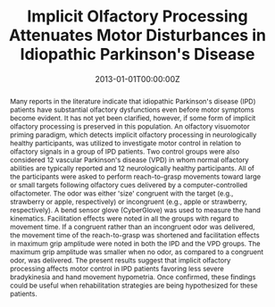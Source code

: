 ---
abstract: Many reports in the literature indicate that idiopathic Parkinson's disease (IPD) patients have substantial olfactory dysfunctions even before motor symptoms become evident. It has not yet been clarified, however, if some form of implicit olfactory processing is preserved in this population. An olfactory visuomotor priming paradigm, which detects implicit olfactory processing in neurologically healthy participants, was utilized to investigate motor control in relation to olfactory signals in a group of IPD patients. Two control groups were also considered 12 vascular Parkinson's disease (VPD) in whom normal olfactory abilities are typically reported and 12 neurologically healthy participants. All of the participants were asked to perform reach-to-grasp movements toward large or small targets following olfactory cues delivered by a computer-controlled olfactometer. The odor was either 'size' congruent with the target (e.g., strawberry or apple, respectively) or incongruent (e.g., apple or strawberry, respectively). A bend sensor glove (CyberGlove) was used to measure the hand kinematics. Facilitation effects were noted in all the groups with regard to movement time. If a congruent rather than an incongruent odor was delivered, the movement time of the reach-to-grasp was shortened and facilitation effects in maximum grip amplitude were noted in both the IPD and the VPD groups. The maximum grip amplitude was smaller when no odor, as compared to a congruent odor, was delivered. The present results suggest that implicit olfactory processing affects motor control in IPD patients favoring less severe bradykinesia and hand movement hypometria. Once confirmed, these findings could be useful when rehabilitation strategies are being hypothesized for these patients. 

authors:
- _Valentina Parma_
- Maria Bulgheroni
- Tomaso Scaravilli
- Roberto Tirindelli
- Umberto Castiello

date: "2013-01-01T00:00:00Z"
doi: "https://doi.org/10.1016/j.cortex.2012.05.017"
featured:
image:
  caption: 
  focal_point: ""
  preview_only: false
projects: [Human Olfaction]
publication: '*Cortex*, (49), 5, _pp. 1241--1251_'
publication_short: ""
publication_types:
- "2"
publishDate: "2013-01-01T00:00:00Z"
slides:
summary: 
tags:
- Action
- Clinical
- Sensory

title: Implicit Olfactory Processing Attenuates Motor Disturbances in Idiopathic Parkinson's Disease
url_code: ""
url_dataset: ""
url_pdf: pdf/7_Parma et al., 2013.pdf
url_preprint: ""
url_poster: ""
url_project: ""
url_slides: ""
url_source: ""
url_video: ""
---